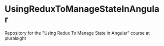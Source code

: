# UsingReduxToManageStateInAngular
Repository for the "Using Redux To Manage State in Angular" course at pluralsight

